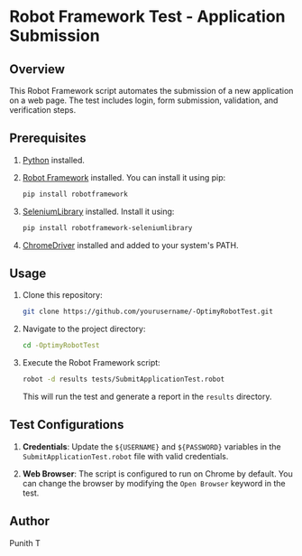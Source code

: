 # Robot Framework Test - Application Submission

## Overview
This Robot Framework script automates the submission of a new application on a web page. The test includes login, form submission, validation, and verification steps.

## Prerequisites
1. [Python](https://www.python.org/downloads/) installed.
2. [Robot Framework](https://robotframework.org/) installed. You can install it using pip:

    ```bash
    pip install robotframework
    ```

3. [SeleniumLibrary](https://github.com/robotframework/SeleniumLibrary) installed. Install it using:

    ```bash
    pip install robotframework-seleniumlibrary
    ```

4. [ChromeDriver](https://sites.google.com/chromium.org/driver/) installed and added to your system's PATH.

## Usage
1. Clone this repository:

    ```bash
    git clone https://github.com/yourusername/-OptimyRobotTest.git
    ```

2. Navigate to the project directory:

    ```bash
    cd -OptimyRobotTest
    ```

3. Execute the Robot Framework script:

    ```bash
    robot -d results tests/SubmitApplicationTest.robot
    ```

    This will run the test and generate a report in the `results` directory.

## Test Configurations
1. **Credentials**: Update the `${USERNAME}` and `${PASSWORD}` variables in the `SubmitApplicationTest.robot` file with valid credentials.

2. **Web Browser**: The script is configured to run on Chrome by default. You can change the browser by modifying the `Open Browser` keyword in the test.

## Author
Punith T
